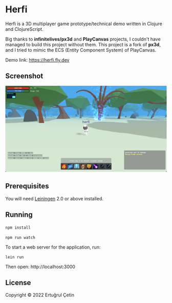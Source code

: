 # Herfi

Herfi is a 3D multiplayer game prototype/technical demo written in Clojure and ClojureScript. 

Big thanks to **infinitelives/px3d** and **PlayCanvas** projects, I couldn't have managed to build this project without them. This project is a fork of **px3d**, and I tried to mimic the ECS (Entity Component System) of PlayCanvas.

Demo link: https://herfi.fly.dev

## Screenshot
![img](image.png)

## Prerequisites

You will need [Leiningen][1] 2.0 or above installed.

[1]: https://github.com/technomancy/leiningen

## Running
`npm install`

`npm run watch`

To start a web server for the application, run:

    lein run 

Then open: http://localhost:3000

## License

Copyright © 2022 Ertuğrul Çetin
